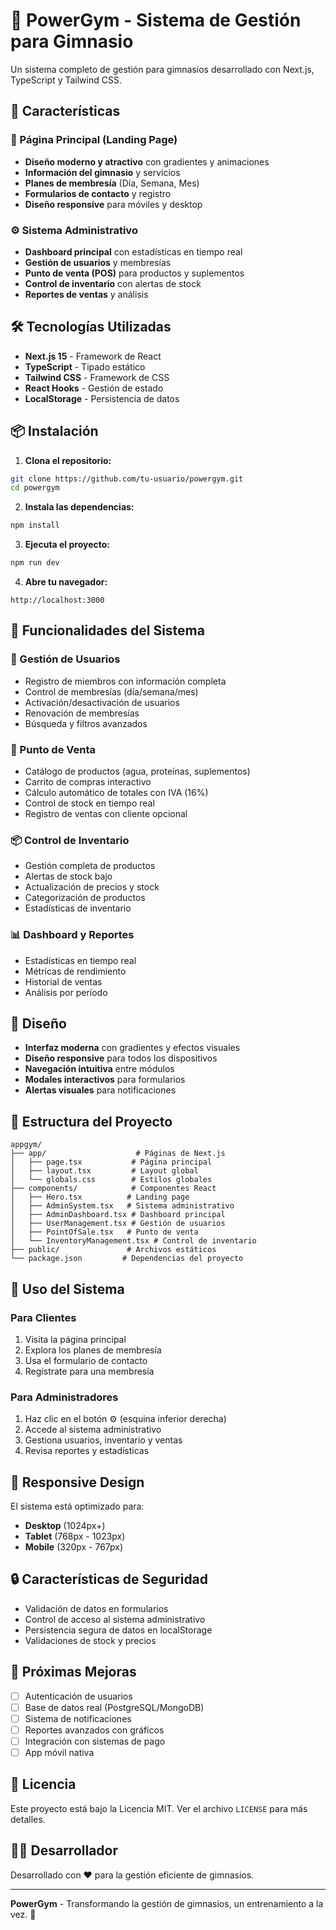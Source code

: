 # 💪 PowerGym - Sistema de Gestión para Gimnasio

Un sistema completo de gestión para gimnasios desarrollado con Next.js, TypeScript y Tailwind CSS.

## 🚀 Características

### 📱 Página Principal (Landing Page)
- **Diseño moderno y atractivo** con gradientes y animaciones
- **Información del gimnasio** y servicios
- **Planes de membresía** (Día, Semana, Mes)
- **Formularios de contacto** y registro
- **Diseño responsive** para móviles y desktop

### ⚙️ Sistema Administrativo
- **Dashboard principal** con estadísticas en tiempo real
- **Gestión de usuarios** y membresías
- **Punto de venta (POS)** para productos y suplementos
- **Control de inventario** con alertas de stock
- **Reportes de ventas** y análisis

## 🛠️ Tecnologías Utilizadas

- **Next.js 15** - Framework de React
- **TypeScript** - Tipado estático
- **Tailwind CSS** - Framework de CSS
- **React Hooks** - Gestión de estado
- **LocalStorage** - Persistencia de datos

## 📦 Instalación

1. **Clona el repositorio:**
```bash
git clone https://github.com/tu-usuario/powergym.git
cd powergym
```

2. **Instala las dependencias:**
```bash
npm install
```

3. **Ejecuta el proyecto:**
```bash
npm run dev
```

4. **Abre tu navegador:**
```
http://localhost:3000
```

## 🎯 Funcionalidades del Sistema

### 👥 Gestión de Usuarios
- Registro de miembros con información completa
- Control de membresías (día/semana/mes)
- Activación/desactivación de usuarios
- Renovación de membresías
- Búsqueda y filtros avanzados

### 🛒 Punto de Venta
- Catálogo de productos (agua, proteínas, suplementos)
- Carrito de compras interactivo
- Cálculo automático de totales con IVA (16%)
- Control de stock en tiempo real
- Registro de ventas con cliente opcional

### 📦 Control de Inventario
- Gestión completa de productos
- Alertas de stock bajo
- Actualización de precios y stock
- Categorización de productos
- Estadísticas de inventario

### 📊 Dashboard y Reportes
- Estadísticas en tiempo real
- Métricas de rendimiento
- Historial de ventas
- Análisis por período

## 🎨 Diseño

- **Interfaz moderna** con gradientes y efectos visuales
- **Diseño responsive** para todos los dispositivos
- **Navegación intuitiva** entre módulos
- **Modales interactivos** para formularios
- **Alertas visuales** para notificaciones

## 🔧 Estructura del Proyecto

```
appgym/
├── app/                    # Páginas de Next.js
│   ├── page.tsx           # Página principal
│   ├── layout.tsx         # Layout global
│   └── globals.css        # Estilos globales
├── components/            # Componentes React
│   ├── Hero.tsx          # Landing page
│   ├── AdminSystem.tsx   # Sistema administrativo
│   ├── AdminDashboard.tsx # Dashboard principal
│   ├── UserManagement.tsx # Gestión de usuarios
│   ├── PointOfSale.tsx   # Punto de venta
│   └── InventoryManagement.tsx # Control de inventario
├── public/               # Archivos estáticos
└── package.json         # Dependencias del proyecto
```

## 🚀 Uso del Sistema

### Para Clientes
1. Visita la página principal
2. Explora los planes de membresía
3. Usa el formulario de contacto
4. Regístrate para una membresía

### Para Administradores
1. Haz clic en el botón ⚙️ (esquina inferior derecha)
2. Accede al sistema administrativo
3. Gestiona usuarios, inventario y ventas
4. Revisa reportes y estadísticas

## 📱 Responsive Design

El sistema está optimizado para:
- **Desktop** (1024px+)
- **Tablet** (768px - 1023px)
- **Mobile** (320px - 767px)

## 🔒 Características de Seguridad

- Validación de datos en formularios
- Control de acceso al sistema administrativo
- Persistencia segura de datos en localStorage
- Validaciones de stock y precios

## 🎯 Próximas Mejoras

- [ ] Autenticación de usuarios
- [ ] Base de datos real (PostgreSQL/MongoDB)
- [ ] Sistema de notificaciones
- [ ] Reportes avanzados con gráficos
- [ ] Integración con sistemas de pago
- [ ] App móvil nativa

## 📄 Licencia

Este proyecto está bajo la Licencia MIT. Ver el archivo `LICENSE` para más detalles.

## 👨‍💻 Desarrollador

Desarrollado con ❤️ para la gestión eficiente de gimnasios.

---

**PowerGym** - Transformando la gestión de gimnasios, un entrenamiento a la vez. 💪